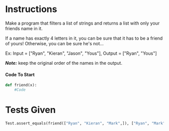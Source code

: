 # Instructions

Make a program that filters a list of strings and returns a list with only your friends name in it.

If a name has exactly 4 letters in it, you can be sure that it has to be a friend of yours! Otherwise, you can be sure he's not...

Ex: Input = ["Ryan", "Kieran", "Jason", "Yous"], Output = ["Ryan", "Yous"]

***Note:*** keep the original order of the names in the output.

#### Code To Start
```python
def friend(x):
    #Code
```

# Tests Given
```python
Test.assert_equals(friend(["Ryan", "Kieran", "Mark",]), ["Ryan", "Mark"])
```